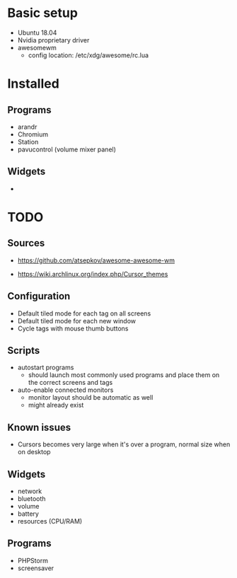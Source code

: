 # Basic setup
- Ubuntu 18.04
- Nvidia proprietary driver
- awesomewm
  - config location: /etc/xdg/awesome/rc.lua

# Installed

## Programs
- arandr
- Chromium
- Station
- pavucontrol (volume mixer panel)

## Widgets
-

# TODO

## Sources
- https://github.com/atsepkov/awesome-awesome-wm

- https://wiki.archlinux.org/index.php/Cursor_themes

## Configuration
- Default tiled mode for each tag on all screens
- Default tiled mode for each new window
- Cycle tags with mouse thumb buttons

## Scripts
- autostart programs
  - should launch most commonly used programs and place them on the correct screens and tags
- auto-enable connected monitors
  - monitor layout should be automatic as well
  - might already exist

## Known issues
- Cursors becomes very large when it's over a program, normal size when on desktop

## Widgets
- network
- bluetooth
- volume
- battery
- resources (CPU/RAM)
## Programs
- PHPStorm
- screensaver
